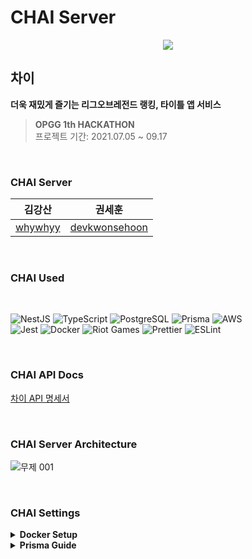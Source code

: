 # CHAI Server

<p align="center">
<!-- <img src="https://user-images.githubusercontent.com/54793607/133380331-9af0053a-c2e4-41ce-b2b7-33203cfa8828.png" width=200px height=200px> -->
<img src="https://user-images.githubusercontent.com/54793607/133405364-e2753cdd-812a-4320-b544-80a3886e73ec.jpeg">
</p>

## 차이

<strong>더욱 재밌게 즐기는 리그오브레전드 랭킹, 타이틀 앱 서비스</strong>

> <strong>OPGG 1th HACKATHON</strong><br>
> 프로젝트 기간: 2021.07.05 ~ 09.17

<br>

### <strong>CHAI Server</strong>


|                김강산                 |                      권세훈                       |
| :-----------------------------------: | :-----------------------------------------------: |
| [whywhyy](https://github.com/whywhyy) | [devkwonsehoon](https://github.com/devkwonsehoon) |

<br>

### <strong>CHAI Used</strong>

<br>
<p>
<img alt="NestJS" src="https://img.shields.io/badge/NestJS-E0234E.svg?style=for-the-badge&logo=nestjs&logoColor=white"/>
<img alt="TypeScript" src="https://img.shields.io/badge/typescript-%23007ACC.svg?style=for-the-badge&logo=typescript&logoColor=white"/>
<img alt="PostgreSQL" src="https://img.shields.io/badge/PostgreSQL-4169E1.svg?style=for-the-badge&logo=postgresql&logoColor=white"/>
<img alt="Prisma" src="https://img.shields.io/badge/Prisma-2D3748.svg?style=for-the-badge&logo=Prisma&logoColor=white"/>
<img alt="AWS" src="https://img.shields.io/badge/AWS-%23FF9900.svg?style=for-the-badge&logo=amazon-aws&logoColor=white"/><br>
<img alt="Jest" src="https://img.shields.io/badge/Jest-C21325.svg?style=for-the-badge&logo=jest&logoColor=white"/>
<img alt="Docker" src="https://img.shields.io/badge/Docker-2496ED.svg?style=for-the-badge&logo=Docker&logoColor=white"/>
<img alt="Riot Games" src="https://img.shields.io/badge/Riot Games-D32936.svg?style=for-the-badge&logo=Riot Games&logoColor=white"/>
<img alt="Prettier" src="https://img.shields.io/badge/Prettier-F7B93E.svg?style=for-the-badge&logo=Prettier&logoColor=black"/>
<img alt="ESLint" src="https://img.shields.io/badge/ESLint-4B32C3.svg?style=for-the-badge&logo=ESLint&logoColor=white"/>
</p>
  
<br>

### <strong>CHAI API Docs</strong>

[차이 API 명세서](https://api.opggmobilea.com/docs/)

<br>

### <strong>CHAI Server Architecture</strong>

![무제 001](https://user-images.githubusercontent.com/54793607/133400949-f690aacc-8e3f-4010-beed-0093d943e3c6.png)

<br>

### <strong>CHAI Settings</strong>

<details>
  <summary><b>Docker Setup</b></summary>

```bash
# postgresql - 추가사항 : AWS Aurora PostgreSQL LTS version 11.9.
docker run --name postgresmobilea -e POSTGRES_PASSWORD=postgresmobilea -e POSTGRES_USER=postgresmobilea -e POSTGRES_DB=mobilea -p 5432:5432 -d postgres:11.9

#

## prod run for local

#

npm install

# npm run db-push:local

npm run build
docker build -t mobilea .

# prod docker image run

docker run -it -p 2000:3000/tcp --link postgresmobilea:postgresmobilea -e SCHEMA_NAME='localschema' -e DATABASE_URL="postgresql://postgresmobilea:postgresmobilea@postgresmobilea:5432/mobilea?schema=localschema" -e LOL_API_KEY='@@@@@@@APIKEY@@@@@@@' -e PORT=3000 --name mobilea mobilea

```

</details>

<details>
  <summary><b>Prisma Guide</b></summary>

```bash
# # #
# Generate
# prisma client 라이브러리 사용시 데이터 정의 Lib
# prisma Client 사용중 model 이 정의되지 않을때 사용
# 보통은 prisma 관련명령어시 동작하여 이미 직용되어있음.
npm run generate

# # #
# DB Migrate 파일생성
# # prisma/schema.prisma 파일 변경후, migrate 파일을 생성하는 명령어 (DB 구조 변경 -> DDL 파일 생성)
# Migrate 의 파일이름은 변경사항
npm run migrate-dev

# # #
# DB Migrate
# # Migate Sync
# # 변경된 데이터 베이스 로컬에 반영 (변경된 DDL local DB 적용)
npm run migrate:local

# # #
# DB Push
# # Testing 전용
# # prisma/schema.prisma 를 바로 DB에 반영할때
npm run db-push:local

```

</details>
